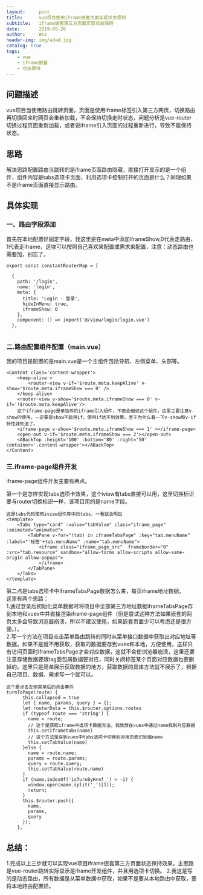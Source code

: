 ```yaml
---
layout:     post
title:      vue项目使用iframe嵌套页面实现状态保持
subtitle:   iframe嵌套第三方页面实现状态保持
date:       2019-05-20
author:     Wsz
header-img: img/adad.jpg
catalog: true
tags:
    - vue
    - iframe嵌套
    - 状态保持
---
```


## 问题描述

  vue项目当使用路由跳转页面，页面是使用iframe标签引入第三方网页，切换路由再切换回来时网页会重新加载，不会保持切换走时状态，问题分析是vue-router切换过程页面重新加载，或者说iframe引入页面的过程重新进行，导致不能保持状态。
  
## 思路
解决思路配置路由当跳转的是iframe页面路由隐藏，直接打开显示的是一个组件，组件内容是tabs选项卡页面，利用选项卡控制打开的页面是什么？同理如果不是iframe页面直接显示路由。

## 具体实现

### 一、路由字段添加
首先在本地配置好固定字段，我这里是在meta中添加iframeShow,0代表走路由，1代表走iframe，这块可以按照自己喜欢来配置或需求来配置，注意：动态路由也需要加，别忘了。
```
export const constantRouterMap = [

  {
    path: '/login',
    name: 'login',
    meta: {
      title: 'Login - 登录',
      hideInMenu: true,
      iframeShow: 0
    },
    component: () => import('@/view/login/login.vue')
  },
  
```
### 二.路由配置组件配置（main.vue）
我的项目是配置的是main.vue是一个主组件包括导航、左侧菜单、头部等。
```
<Content class='content-wrapper'>
    <keep-alive >
        <router-view v-if='$route.meta.keepAlive' v-show='$route.meta.iframeShow === 0' />
    </keep-alive>
    <router-view v-show='$route.meta.iframeShow === 0' v-if='!$route.meta.keepAlive'/>
    这个iframe-page是单独写的iframe引入组件，下面会细说这个组件，这里主要注意v-show的使用，一定要是show不能用if，使用if达不到效果，至于为什么看一下v-show和v-if特性就知道了。
    <iframe-page v-show='$route.meta.iframeShow === 1' ></iframe-page>
    <open-out v-if='$route.meta.iframeShow === 2'></open-out>
    <ABackTop :height='100' :bottom='80' :right='50' container='.content-wrapper'></ABackTop>
</Content>
```
### 三.iframe-page组件开发
iframe-page组件开发主要有两点。  

第一个是怎样实现tabs选项卡效果，这个iview有tabs直接可以用，这里切换标识要与router切换标识一样，该项目用的是name字段。
```
这是tabs代码使用iview组件库中的tabs，一看就会明白
<template>
    <Tabs type="card" :value="tabValue" class="iframe_page" :animated="animated">
        <TabPane v-for="(tab) in iframeTabsPage" :key="tab.menuName" :label="'标签'+tab.menuName" :name="tab.menuName">
            <iframe class="iframe_page_src"  frameborder="0" :src="tab.resource" sandbox="allow-forms allow-scripts allow-same-origin allow-popups">  
            </iframe>
        </TabPane>
    </Tabs>
</template>
```
第二点是tabs选项卡中iframeTabsPage数据怎么来，每页iframe地址数据。  
这里有两个思路：  
1.通过登录后初始化菜单数据时将项目中全部第三方地址数据iframeTabsPage存到本地和vuex中并直接渲染iframe-page组件（但是尝试这种方法如果嵌套的网页太多会导致浏览器崩溃，所以不建议使用，如果嵌套页面少可以考虑还是很方便。）。  
2.写一个方法在项目点击菜单路由跳转的同时从菜单接口数据中获取出对应地址等数据，如果不是就不用获取，获取的数据要存到vuex和本地，方便使用，这样只有访问页面时iframeTabsPage才会对应数据，这就不会使浏览器崩溃，这里还要注意存储数据要跟tag面包屑数据要对应，同时关闭标签某个页面对应数据也要删掉的。这里只是简单展示获取数据的地方，获取数据的具体方法就不展示了，根据自己项目、数据、需求写一个就可以。

```
这个是点击左侧菜单后的点击事件
turnToPage(route) {
      this.collapsed = true
      let { name, params, query } = {};
      let routerData = this.$router.options.routes
      if (typeof route === 'string') {
        name = route;
        // 这个是获取iframe中选项卡数据方法，我放放在vuex中通过name找到对应数据
        this.setIframetabs(name)
        // 这个方法是存到vuex中tabs选项卡切换到对用页面识别值name
        this.setTabValue(name)
      }else {
        name = route.name;
        params = route.params;
        query = route.query;
        this.setTabValue(route.name)
      }
      if (name.indexOf('isTurnByHref_') > -1) {
        window.open(name.split('_')[1]);
        return;
      }
      this.$router.push({
        name,
        params,
        query
      });  
    },
```
## 总结：
1.完成以上三步就可以实现vue项目iframe嵌套第三方页面状态保持效果，主思路是vue-router跳转实际显示是iframe开发组件，并且用选项卡切换。
2.我这是写的是动态路由，所有数据是从菜单数据中获取，如果不是要从本地路由中获取，要将本地路由配置好。

